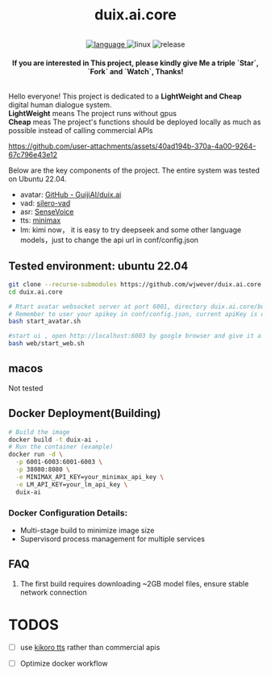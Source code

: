 <h1 align="center">duix.ai.core </h1>
<div class="column" align="middle">
  <p align="center">
  </p>
  </a>
  <a href="https://en.cppreference.com/w/">
    <img src="https://img.shields.io/badge/Language-C++-blue.svg" alt="language"/>
  </a>
  <img src="https://img.shields.io/badge/platform-Linux-9cf.svg" alt="linux"/>
  <img src="https://img.shields.io/badge/Release-v0.1.0-green.svg" alt="release"/>

<h4 align="center">If you are interested in This project, please kindly give Me a triple `Star`, `Fork` and `Watch`, Thanks!</h4>
</div>

Hello everyone! This project is dedicated to a **LightWeight and Cheap** digital human dialogue system. </br>
**LightWeight** means The project runs without gpus </br>
**Cheap** meas The project's functions should be deployed locally as much as possible instead of calling commercial APIs </br>

https://github.com/user-attachments/assets/40ad194b-370a-4a00-9264-67c796e43e12



Below are the key components of the project. The entire system was tested on Ubuntu 22.04.
* avatar: [GitHub - GuijiAI/duix.ai](https://github.com/GuijiAI/duix.ai)
* vad: [silero-vad](https://github.com/snakers4/silero-vad)
* asr: [SenseVoice](https://github.com/FunAudioLLM/SenseVoice/)
* tts: [minimax](https://hailuoai.com/audio)
* lm: kimi now， it is easy to try deepseek and some other language models，just to change the api url in conf/config.json

## Tested environment: ubuntu 22.04
```bash
git clone --recurse-submodules https://github.com/wjwever/duix.ai.core.git 
cd duix.ai.core

# Rtart avatar websocket server at port 6001, directory duix.ai.core/build
# Remember to user your apikey in conf/config.json, current apiKey is only for test
bash start_avatar.sh

#start ui , open http://localhost:6003 by google browser and give it a try
bash web/start_web.sh

```
## macos
Not tested

## Docker Deployment(Building)
```bash
# Build the image
docker build -t duix-ai .
# Run the container (example)
docker run -d \
  -p 6001-6003:6001-6003 \
  -p 38080:8080 \
  -e MINIMAX_API_KEY=your_minimax_api_key \
  -e LM_API_KEY=your_lm_api_key \
  duix-ai
```

### Docker Configuration Details:
- Multi-stage build to minimize image size
- Supervisord process management for multiple services

## FAQ
1. The first build requires downloading ~2GB model files, ensure stable network connection

# TODOS
- [ ] use [kikoro tts](https://github.com/remsky/Kokoro-FastAPI) rather than commercial apis
- [ ] Optimize docker workflow




